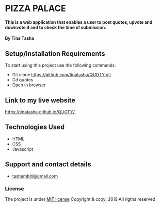# PIZZA PALACE
#### This is a web application that enables a user to post quotes, upvote and downvote it and to check the time of submission.
#### By **Tina Tasha**

## Setup/Installation Requirements
To start using this project use the following commands:
* Git clone https://github.com/tinatasha/QUOTY.git
* Cd quotes
* Open in browser

## Link to my live website
 https://tinatasha.github.io/QUOTY/.

## Technologies Used
* HTML
* CSS
* Javascript

## Support and contact details
* tashambiti@gmail.com

### License
The project is under [MIT license]()
Copyright & copy; 2019.All rigths reserved